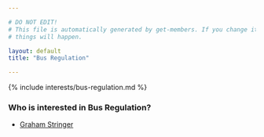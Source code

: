 ```yaml
---

# DO NOT EDIT!
# This file is automatically generated by get-members. If you change it, bad
# things will happen.

layout: default
title: "Bus Regulation"

---
```


{% include interests/bus-regulation.md %}

### Who is interested in Bus Regulation?


* [Graham Stringer](../members/graham-stringer.html)

